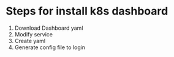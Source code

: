 # Steps for install k8s dashboard

1. Download Dashboard yaml
2. Modify service
3. Create yaml
4. Generate config file to login
